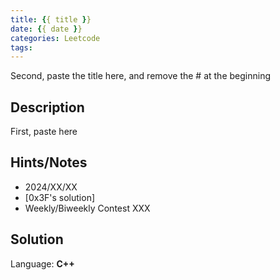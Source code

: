 ```yaml
---
title: {{ title }}
date: {{ date }}
categories: Leetcode
tags:
---
```


Second, paste the title here, and remove the # at the beginning

## Description

First, paste here

## Hints/Notes

- 2024/XX/XX
- [0x3F's solution]
- Weekly/Biweekly Contest XXX

## Solution

Language: **C++**

```C++

```
